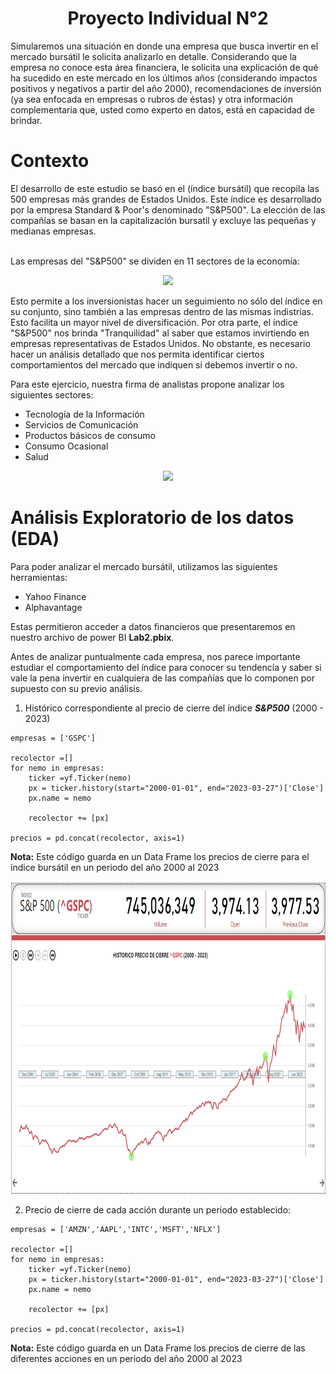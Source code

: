 <h1 align="center">
Proyecto Individual N°2
</h1>

Simularemos una situación en donde una empresa que busca invertir en el mercado bursátil le solicita analizarlo en detalle. Considerando que la empresa no conoce esta área financiera, le solicita una explicación de qué ha sucedido en este mercado en los últimos años (considerando impactos positivos y negativos a partir del año 2000), recomendaciones de inversión (ya sea enfocada en empresas o rubros de éstas) y otra información complementaria que, usted como experto en datos, está en capacidad de brindar.

<h1>Contexto</h1>
El desarrollo de este estudio se basó en el (índice bursátil) que recopila las 500 empresas más grandes de Estados Unidos. Este índice es desarrollado por la empresa Standard & Poor's denominado "S&P500". La elección de las compañías se basan en la capitalización bursatil y excluye las pequeñas y medianas empresas.<br></br>

Las empresas del "S&P500" se dividen en 11 sectores de la economía:<br>

<p align="center">
<img src="https://github.com/csantamaria89/Proyecto-Individual-II/blob/main/Im%C3%A1genes/TreeMap.png"  height=300>
</p>

Esto permite a los inversionistas hacer un seguimiento no sólo del índice en su conjunto, sino también a las empresas dentro de las mismas indistrias. Esto facilita un mayor nivel de diversificación. Por otra parte, el índice "S&P500" nos brinda "Tranquilidad" al saber que estamos invirtiendo en empresas representativas de Estados Unidos. No obstante, es necesario hacer un análisis detallado que nos permita identificar ciertos comportamientos del mercado que indiquen si debemos invertir o no.</br>

Para este ejercicio, nuestra firma de analistas propone analizar los siguientes sectores:

* Tecnología de la Información
* Servicios de Comunicación
* Productos básicos de consumo
* Consumo Ocasional
* Salud

<p align="center">
<img src="https://github.com/csantamaria89/Proyecto-Individual-II/blob/main/Im%C3%A1genes/Marcas.png"  height=300>
</p>

<h1>Análisis Exploratorio de los datos (EDA)</h1>

Para poder analizar el mercado bursátil, utilizamos las siguientes herramientas:

* Yahoo Finance
* Alphavantage

Estas permitieron acceder a datos financieros que presentaremos en nuestro archivo de power BI **Lab2.pbix**. 

Antes de analizar puntualmente cada empresa, nos parece importante estudiar el comportamiento del índice para conocer su tendencía y saber si vale la pena invertir en cualquiera de las compañías que lo componen por supuesto con su previo análisis.

1. Histórico correspondiente al precio de cierre del índice ***S&P500*** (2000 - 2023) 

```shell
empresas = ['GSPC']

recolector =[]
for nemo in empresas:
    ticker =yf.Ticker(nemo)
    px = ticker.history(start="2000-01-01", end="2023-03-27")['Close']
    px.name = nemo

    recolector += [px]

precios = pd.concat(recolector, axis=1)
```
**Nota:** Este código guarda en un Data Frame los precios de cierre para el índice bursátil en un periodo del año 2000 al 2023

<p align="center">
<img src="https://github.com/csantamaria89/Proyecto-Individual-II/blob/main/Im%C3%A1genes/GSPC1.png"  height=500>
</p>


2. Precio de cierre de cada acción durante un periodo establecido:

```shell
empresas = ['AMZN','AAPL','INTC','MSFT','NFLX']

recolector =[]
for nemo in empresas:
    ticker =yf.Ticker(nemo)
    px = ticker.history(start="2000-01-01", end="2023-03-27")['Close']
    px.name = nemo

    recolector += [px]

precios = pd.concat(recolector, axis=1)
```
**Nota:** Este código guarda en un Data Frame los precios de cierre de las diferentes acciones en un periodo del año 2000 al 2023

